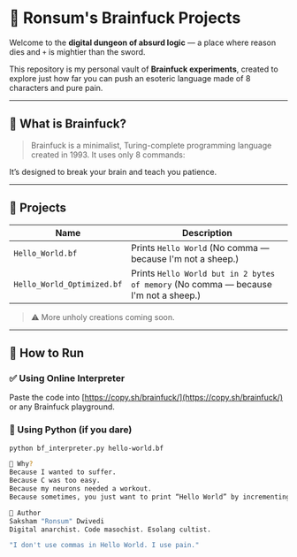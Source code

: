 # 🧠 Ronsum's Brainfuck Projects

Welcome to the **digital dungeon of absurd logic** — a place where reason dies and `+` is mightier than the sword.

This repository is my personal vault of **Brainfuck experiments**, created to explore just how far you can push an esoteric language made of 8 characters and pure pain.

---

## 🚀 What is Brainfuck?

> Brainfuck is a minimalist, Turing-complete programming language created in 1993. It uses only 8 commands:

It’s designed to break your brain and teach you patience.

---

## 📂 Projects

| Name | Description |
|------|-------------|
| `Hello_World.bf` | Prints `Hello World` (No comma — because I'm not a sheep.) |
| `Hello_World_Optimized.bf` | Prints `Hello World but in 2 bytes of memory` (No comma — because I'm not a sheep.) |

> ⚠️ More unholy creations coming soon.

---

## 🧪 How to Run

### ✅ Using Online Interpreter
Paste the code into [https://copy.sh/brainfuck/](https://copy.sh/brainfuck/) or any Brainfuck playground.

### 🐍 Using Python (if you dare)
```bash
python bf_interpreter.py hello-world.bf

🌌 Why?
Because I wanted to suffer.
Because C was too easy.
Because my neurons needed a workout.
Because sometimes, you just want to print “Hello World” by incrementing a cell 72 times.

🤘 Author
Saksham "Ronsum" Dwivedi
Digital anarchist. Code masochist. Esolang cultist.

"I don't use commas in Hello World. I use pain."
